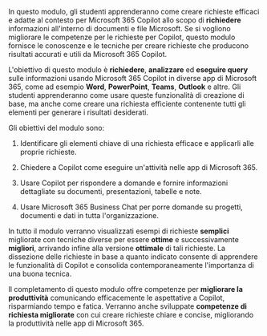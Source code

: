 In questo modulo, gli studenti apprenderanno come creare richieste efficaci e adatte al contesto per Microsoft 365 Copilot allo scopo di **richiedere** informazioni all'interno di documenti e file Microsoft. Se si vogliono migliorare le competenze per le richieste per Copilot, questo modulo fornisce le conoscenze e le tecniche per creare richieste che producono risultati accurati e utili da Microsoft 365 Copilot.

L'obiettivo di questo modulo è **richiedere**, **analizzare** ed **eseguire query** sulle informazioni usando Microsoft 365 Copilot in diverse app di Microsoft 365, come ad esempio **Word**, **PowerPoint**, **Teams**, **Outlook** e altre. Gli studenti apprenderanno come usare queste funzionalità di creazione di base, ma anche come creare una richiesta efficiente contenente tutti gli elementi per generare i risultati desiderati.

Gli obiettivi del modulo sono:

1. Identificare gli elementi chiave di una richiesta efficace e applicarli alle proprie richieste.

1. Chiedere a Copilot come eseguire un'attività nelle app di Microsoft 365.

1. Usare Copilot per rispondere a domande e fornire informazioni dettagliate su documenti, presentazioni, tabelle e note.

1. Usare Microsoft 365 Business Chat per porre domande su progetti, documenti e dati in tutta l'organizzazione.

In tutto il modulo verranno visualizzati esempi di richieste **semplici** migliorate con tecniche diverse per essere **ottime** e successivamente **migliori**, arrivando infine alla versione **ottimale** di tali richieste. La dissezione delle richieste in base a quanto indicato consente di apprendere le funzionalità di Copilot e consolida contemporaneamente l'importanza di una buona tecnica.

Il completamento di questo modulo offre competenze per **migliorare la produttività** comunicando efficacemente le aspettative a Copilot, risparmiando tempo e fatica. Verranno anche sviluppate **competenze di richiesta migliorate** con cui creare richieste chiare e concise, migliorando la produttività nelle app di Microsoft 365.